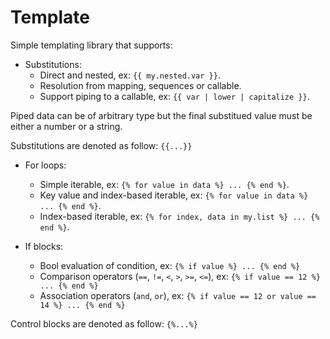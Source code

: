 # Template

Simple templating library that supports:

- Substitutions:
  - Direct and nested, ex: `{{ my.nested.var }}`.
  - Resolution from mapping, sequences or callable.
  - Support piping to a callable, ex:  `{{ var | lower | capitalize }}`.

Piped data can be of arbitrary type but the final substitued value must be either a number or a string.

Substitutions are denoted as follow: `{{...}}`

- For loops:
  - Simple iterable, ex: `{% for value in data %} ... {% end %}`.
  - Key value and index-based iterable, ex: `{% for value in data %} ... {% end %}`.
  - Index-based iterable, ex: `{% for index, data in my.list %} ... {% end %}`.

- If blocks:
  - Bool evaluation of condition, ex: `{% if value %} ... {% end %}`
  - Comparison operators (`==`, `!=`, `<`, `>`, `>=`, `<=`), ex: `{% if value == 12 %} ... {% end %}`
  - Association operators (`and`, `or`), ex: `{% if value == 12 or value == 14 %} ... {% end %}`

Control blocks are denoted as follow: `{%...%}`
